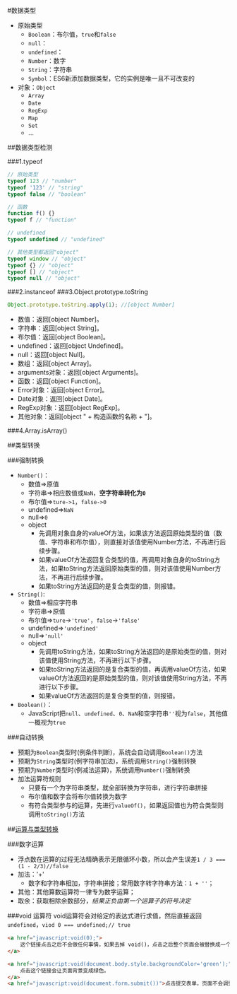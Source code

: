 
#数据类型
+ 原始类型
    * `Boolean`：布尔值，`true`和`false`
    * `null`：
    * `undefined`：
    * `Number`：数字
    * `String`：字符串
    * `Symbol`：ES6新添加数据类型，它的实例是唯一且不可改变的
+ 对象：`Object`
    + `Array`
    + `Date`
    + `RegExp`
    + `Map`
    + `Set`
    + ...

##数据类型检测

###1.typeof
``` JavaScript
// 原始类型
typeof 123 // "number"
typeof '123' // "string"
typeof false // "boolean"

// 函数
function f() {}
typeof f // "function"

// undefined
typeof undefined // "undefined"

// 其他类型都返回"object"
typeof window // "object"
typeof {} // "object"
typeof [] // "object"
typeof null // "object"
```

###2.instanceof
###3.Object.prototype.toString
``` JavaScript
Object.prototype.toString.apply(1); //[object Number]
```
+ 数值：返回[object Number]。
+ 字符串：返回[object String]。
+ 布尔值：返回[object Boolean]。
+ undefined：返回[object Undefined]。
+ null：返回[object Null]。
+ 数组：返回[object Array]。
+ arguments对象：返回[object Arguments]。
+ 函数：返回[object Function]。
+ Error对象：返回[object Error]。
+ Date对象：返回[object Date]。
+ RegExp对象：返回[object RegExp]。
+ 其他对象：返回[object " + 构造函数的名称 + "]。

###4.Array.isArray()

##类型转换

###强制转换
+ `Number()`：
    * 数值=>原值
    * 字符串=>相应数值或`NaN`，**空字符串转化为`0`**
    * 布尔值=>`ture->1`，`false->0`
    * undefined=>`NaN`
    * null=>`0`
    * object
        - 先调用对象自身的valueOf方法，如果该方法返回原始类型的值（数值、字符串和布尔值），则直接对该值使用Number方法，不再进行后续步骤。
        - 如果valueOf方法返回复合类型的值，再调用对象自身的toString方法，如果toString方法返回原始类型的值，则对该值使用Number方法，不再进行后续步骤。
        - 如果toString方法返回的是复合类型的值，则报错。
+ `String()`:
    * 数值=>相应字符串
    * 字符串=>原值
    * 布尔值=>`ture`->`'true'`，`false`->`'false'`
    * undefined=>`'undefined'`
    * null=>`'null'`
    * object
        - 先调用toString方法，如果toString方法返回的是原始类型的值，则对该值使用String方法，不再进行以下步骤。
        - 如果toString方法返回的是复合类型的值，再调用valueOf方法，如果valueOf方法返回的是原始类型的值，则对该值使用String方法，不再进行以下步骤。
        - 如果valueOf方法返回的是复合类型的值，则报错。
+ `Boolean()`：
    * JavaScript把`null`、`undefined`、`0`、`NaN`和空字符串`''`视为`false`，其他值一概视为`true`

###自动转换
+ 预期为`Boolean`类型时(例条件判断)，系统会自动调用`Boolean()`方法
+ 预期为`String`类型时(例字符串加法)，系统调用`String()`强制转换
+ 预期为`Number`类型时(例减法运算)，系统调用`Number()`强制转换
+ 加法运算符规则
    * 只要有一个为字符串类型，就全部转换为字符串，进行字符串拼接
    * 布尔值和数字会将布尔值转换为数字
    * 有符合类型参与的运算，先进行`valueOf()`，如果返回值也为符合类型则调用`toString()`方法


##[运算与类型转换](http://javascript.ruanyifeng.com/grammar/conversion.html)

###数字运算
+ 浮点数在运算的过程无法精确表示无限循环小数，所以会产生误差`1 / 3 === (1 - 2/3)//false`
+ 加法：'+'
    * 数字和字符串相加，字符串拼接；常用数字转字符串方法：`1 + ''`；
+ 其他：其他算数运算符一律专为数字运算；
+ 取余：获取相除余数部分，*结果正负由第一个运算子的符号决定*

###void 运算符
void运算符会对给定的表达式进行求值，然后直接返回`undefined`，`viod 0 === undefined;// true`
``` HTML
<a href="javascript:void(0);">
    这个链接点击之后不会做任何事情，如果去掉 void()，点击之后整个页面会被替换成一个字符 0。
</a>

<a href="javascript:void(document.body.style.backgroundColor='green');">
    点击这个链接会让页面背景变成绿色。
</a>
<a href="javascript:void(document.form.submit())">点击提交表单，页面不会调整</a>
```

